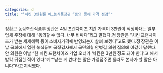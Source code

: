 ```yaml
---
categories: d
title: "‘치킨 3만원론’에…농식품장관 “동의 못해 가격 점검”"
---
```

정황근 농림축산식품부 장관은 4일 프랜차이즈 치킨 가격이 3만원이 적정하다는 일부 업체 주장에 대해 “동의할 수 없다. 너무 비싸다”라고 말했다.정 장관은 “치킨 프랜차이즈가 받는 세제혜택 등이 소비자가격에 반영되는지 살펴 보겠다”고도 했다.정 장관은 이날 국회에서 열린 농식품부 국정감사에서 국민의힘 안병길 의원 질의에 이같이 답했다.안 의원은 이날 “한 치킨 프랜차이즈 기업 오너가 ‘치킨은 3만원 정도 돼야 한다’고 해서 발칵 뒤집힌 적이 있다”며 “‘남는 게 없다’는 말은 가맹점주면 몰라도 본사가 할 말은 아니다”라고 지적했다.